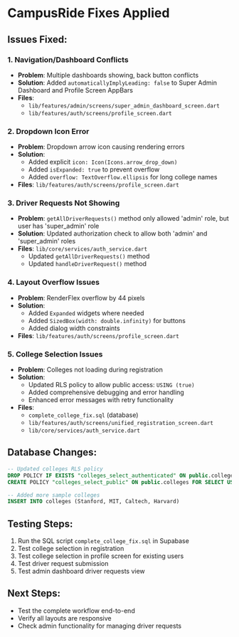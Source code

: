 # CampusRide Fixes Applied

## Issues Fixed:

### 1. Navigation/Dashboard Conflicts
- **Problem**: Multiple dashboards showing, back button conflicts
- **Solution**: Added `automaticallyImplyLeading: false` to Super Admin Dashboard and Profile Screen AppBars
- **Files**: 
  - `lib/features/admin/screens/super_admin_dashboard_screen.dart`
  - `lib/features/auth/screens/profile_screen.dart`

### 2. Dropdown Icon Error
- **Problem**: Dropdown arrow icon causing rendering errors
- **Solution**: 
  - Added explicit `icon: Icon(Icons.arrow_drop_down)`
  - Added `isExpanded: true` to prevent overflow
  - Added `overflow: TextOverflow.ellipsis` for long college names
- **Files**: `lib/features/auth/screens/profile_screen.dart`

### 3. Driver Requests Not Showing
- **Problem**: `getAllDriverRequests()` method only allowed 'admin' role, but user has 'super_admin' role
- **Solution**: Updated authorization check to allow both 'admin' and 'super_admin' roles
- **Files**: `lib/core/services/auth_service.dart`
  - Updated `getAllDriverRequests()` method
  - Updated `handleDriverRequest()` method

### 4. Layout Overflow Issues
- **Problem**: RenderFlex overflow by 44 pixels
- **Solution**: 
  - Added `Expanded` widgets where needed
  - Added `SizedBox(width: double.infinity)` for buttons
  - Added dialog width constraints
- **Files**: `lib/features/auth/screens/profile_screen.dart`

### 5. College Selection Issues
- **Problem**: Colleges not loading during registration
- **Solution**: 
  - Updated RLS policy to allow public access: `USING (true)`
  - Added comprehensive debugging and error handling
  - Enhanced error messages with retry functionality
- **Files**: 
  - `complete_college_fix.sql` (database)
  - `lib/features/auth/screens/unified_registration_screen.dart`
  - `lib/core/services/auth_service.dart`

## Database Changes:
```sql
-- Updated colleges RLS policy
DROP POLICY IF EXISTS "colleges_select_authenticated" ON public.colleges;
CREATE POLICY "colleges_select_public" ON public.colleges FOR SELECT USING (true);

-- Added more sample colleges
INSERT INTO colleges (Stanford, MIT, Caltech, Harvard)
```

## Testing Steps:
1. Run the SQL script `complete_college_fix.sql` in Supabase
2. Test college selection in registration
3. Test college selection in profile screen for existing users
4. Test driver request submission
5. Test admin dashboard driver requests view

## Next Steps:
- Test the complete workflow end-to-end
- Verify all layouts are responsive
- Check admin functionality for managing driver requests
